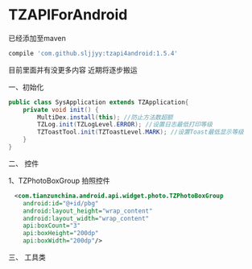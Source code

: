 # TZAPIForAndroid
已经添加至maven  <br />
```groovy
compile 'com.github.sljjyy:tzapi4android:1.5.4'
```
目前里面并有没更多内容 近期将逐步搬运

一、初始化
```java
public class SysApplication extends TZApplication{
	private void init() {
		MultiDex.install(this); //防止方法数超额
		TZLog.init(TZLogLevel.ERROR); //设置日志最低打印等级
		TZToastTool.init(TZToastLevel.MARK); //设置Toast最低显示等级
	}
}
```

二、 控件

1、TZPhotoBoxGroup  拍照控件 
``` xml
　<com.tianzunchina.android.api.widget.photo.TZPhotoBoxGroup
	android:id="@+id/pbg"
	android:layout_height="wrap_content"
	android:layout_width="wrap_content"
	api:boxCount="3"
	api:boxHeight="200dp"
	api:boxWidth="200dp"/>
```


三、 工具类
